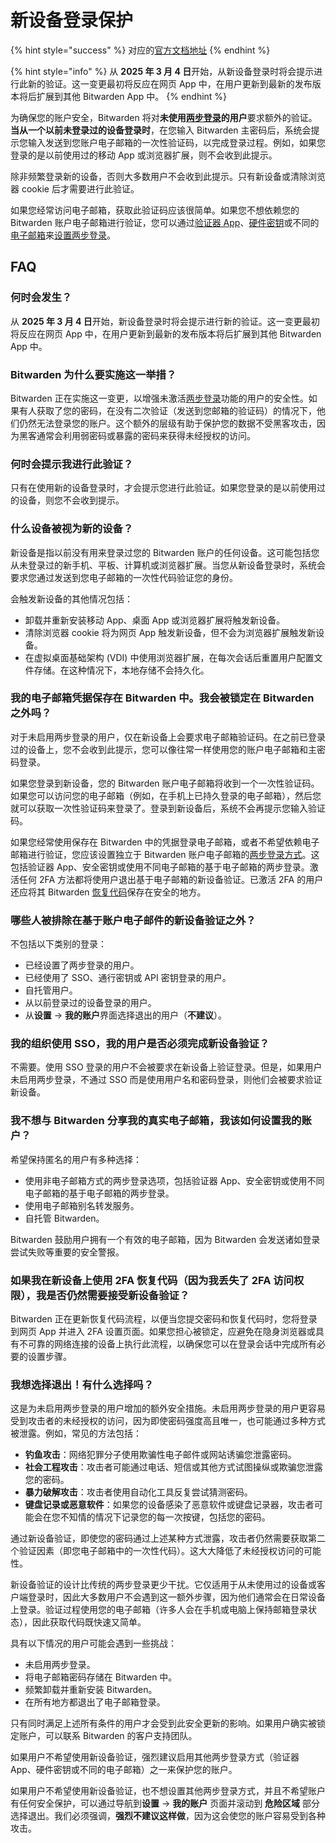 # 新设备登录保护

{% hint style="success" %}
对应的[官方文档地址](https://bitwarden.com/help/new-device-verification/)
{% endhint %}

{% hint style="info" %}
从 **2025 年 3 月 4 日**开始，从新设备登录时将会提示进行此新的验证。这一变更最初将反应在网页 App 中，在用户更新到最新的发布版本将后扩展到其他 Bitwarden App 中。
{% endhint %}

为确保您的账户安全，Bitwarden 将对**未使用**[**两步登录**](../../two-step-login/two-step-login-methods.md)**的用户**要求额外的验证。**当从一个以前未登录过的设备登录时**，在您输入 Bitwarden 主密码后，系统会提示您输入发送到您账户电子邮箱的一次性验证码，以完成登录过程。例如，如果您登录的是以前使用过的移动 App 或浏览器扩展，则不会收到此提示。

除非频繁登录新的设备，否则大多数用户不会收到此提示。只有新设备或清除浏览器 cookie 后才需要进行此验证。

如果您经常访问电子邮箱，获取此验证码应该很简单。如果您不想依赖您的 Bitwarden 账户电子邮箱进行验证，您可以通过[验证器 App](../../two-step-login/setup-guides/two-step-login-via-authenticator.md)、[硬件密钥](../../two-step-login/setup-guides/two-step-login-via-yubikey.md)或不同的[电子邮箱](../../two-step-login/setup-guides/two-step-login-via-email.md)来[设置两步登录](../../two-step-login/two-step-login-methods.md)。

## FAQ

### 何时会发生？ <a href="#when-will-this-happen" id="when-will-this-happen"></a>

从 **2025 年 3 月 4 日**开始，新设备登录时将会提示进行新的验证。这一变更最初将反应在网页 App 中，在用户更新到最新的发布版本将后扩展到其他 Bitwarden App 中。

### Bitwarden 为什么要实施这一举措？ <a href="#why-is-bitwarden-implementing-this" id="why-is-bitwarden-implementing-this"></a>

Bitwarden 正在实施这一变更，以增强未激活[两步登录](../../two-step-login/two-step-login-methods.md)功能的用户的安全性。如果有人获取了您的密码，在没有二次验证（发送到您邮箱的验证码）的情况下，他们仍然无法登录您的账户。这个额外的层级有助于保护您的数据不受黑客攻击，因为黑客通常会利用弱密码或暴露的密码来获得未经授权的访问。

### 何时会提示我进行此验证？ <a href="#when-will-i-get-prompted-for-this-verification" id="when-will-i-get-prompted-for-this-verification"></a>

只有在使用新的设备登录时，才会提示您进行此验证。如果您登录的是以前使用过的设备，则您不会收到提示。

### 什么设备被视为新的设备？ <a href="#what-is-considered-a-new-device" id="what-is-considered-a-new-device"></a>

新设备是指以前没有用来登录过您的 Bitwarden 账户的任何设备。这可能包括您从未登录过的新手机、平板、计算机或浏览器扩展。当您从新设备登录时，系统会要求您通过发送到您电子邮箱的一次性代码验证您的身份。

会触发新设备的其他情况包括：

* 卸载并重新安装移动 App、桌面 App 或浏览器扩展将触发新设备。
* 清除浏览器 cookie 将为网页 App 触发新设备，但不会为浏览器扩展触发新设备。
* 在虚拟桌面基础架构 (VDI) 中使用浏览器扩展，在每次会话后重置用户配置文件存储。在这种情况下，本地存储不会持久化。

### 我的电子邮箱凭据保存在 Bitwarden 中。我会被锁定在 Bitwarden 之外吗？ <a href="#my-email-credentials-are-saved-in-bitwarden.-will-i-be-locked-out-of-bitwarden" id="my-email-credentials-are-saved-in-bitwarden.-will-i-be-locked-out-of-bitwarden"></a>

对于未启用两步登录的用户，仅在新设备上会要求电子邮箱验证码。在之前已登录过的设备上，您不会收到此提示，您可以像往常一样使用您的账户电子邮箱和主密码登录。

如果您登录到新设备，您的 Bitwarden 账户电子邮箱将收到一个一次性验证码。如果您可以访问您的电子邮箱（例如，在手机上已持久登录的电子邮箱），然后您就可以获取一次性验证码来登录了。登录到新设备后，系统不会再提示您输入验证码。

如果您经常使用保存在 Bitwarden 中的凭据登录电子邮箱，或者不希望依赖电子邮箱进行验证，您应该设置独立于 Bitwarden 账户电子邮箱的[两步登录方式](../../two-step-login/two-step-login-methods.md)。这包括验证器 App、安全密钥或使用不同电子邮箱的基于电子邮箱的两步登录。激活任何 2FA 方法都将使用户退出基于电子邮箱的新设备验证。已激活 2FA 的用户还应将其 Bitwarden [恢复代码](../../two-step-login/recovery-codes.md)保存在安全的地方。

### 哪些人被排除在基于账户电子邮件的新设备验证之外？ <a href="#who-is-excluded-from-this-account-email-based-new-device-verification" id="who-is-excluded-from-this-account-email-based-new-device-verification"></a>

不包括以下类别的登录：

* 已经设置了两步登录的用户。
* 已经使用了 SSO、通行密钥或 API 密钥登录的用户。
* 自托管用户。
* 从以前登录过的设备登录的用户。
* 从**设置** → **我的账户**界面选择退出的用户（**不建议**）。

### 我的组织使用 SSO，我的用户是否必须完成新设备验证？ <a href="#my-organization-users-sso-do-my-users-have-to-complete-new-device-verification" id="my-organization-users-sso-do-my-users-have-to-complete-new-device-verification"></a>

不需要。使用 SSO 登录的用户不会被要求在新设备上验证登录。但是，如果用户未启用两步登录，不通过 SSO 而是使用用户名和密码登录，则他们会被要求验证新设备。

### 我不想与 Bitwarden 分享我的真实电子邮箱，我该如何设置我的账户？ <a href="#i-do-not-want-to-share-my-real-email-with-bitwarden-how-can-i-set-up-my-account" id="i-do-not-want-to-share-my-real-email-with-bitwarden-how-can-i-set-up-my-account"></a>

希望保持匿名的用户有多种选择：

* 使用非电子邮箱方式的两步登录选项，包括验证器 App、安全密钥或使用不同电子邮箱的基于电子邮箱的两步登录。
* 使用电子邮箱别名转发服务。
* 自托管 Bitwarden。

Bitwarden 鼓励用户拥有一个有效的电子邮箱，因为 Bitwarden 会发送诸如登录尝试失败等重要的安全警报。

### 如果我在新设备上使用 2FA 恢复代码（因为我丢失了 2FA 访问权限），我是否仍然需要接受新设备验证？ <a href="#if-i-use-the-2fa-recovery-code-on-a-new-device-because-ive-lost-my-2fa-access-will-i-still-be-subjec" id="if-i-use-the-2fa-recovery-code-on-a-new-device-because-ive-lost-my-2fa-access-will-i-still-be-subjec"></a>

Bitwarden 正在更新恢复代码流程，以便当您提交密码和恢复代码时，您将登录到网页 App 并进入 2FA 设置页面。如果您担心被锁定，应避免在隐身浏览器或具有不可靠的网络连接的设备上执行此流程，以确保您可以在登录会话中完成所有必要的设置步骤。

### 我想选择退出！有什么选择吗？ <a href="#i-want-to-opt-out-is-there-an-option-to" id="i-want-to-opt-out-is-there-an-option-to"></a>

这是为未启用两步登录的用户增加的额外安全措施。未启用两步登录的用户更容易受到攻击者的未经授权的访问，因为即使密码强度高且唯一，也可能通过多种方式被泄露。例如，常见的方法包括：

* **钓鱼攻击**：网络犯罪分子使用欺骗性电子邮件或网站诱骗您泄露密码。
* **社会工程攻击**：攻击者可能通过电话、短信或其他方式试图操纵或欺骗您泄露您的密码。
* **暴力破解攻击**：攻击者使用自动化工具反复尝试猜测密码。
* **键盘记录或恶意软件**：如果您的设备感染了恶意软件或键盘记录器，攻击者可能会在您不知情的情况下记录您的每一次按键，包括您的密码。

通过新设备验证，即使您的密码通过上述某种方式泄露，攻击者仍然需要获取第二个验证因素（即您电子邮箱中的一次性代码）。这大大降低了未经授权访问的可能性。

新设备验证的设计比传统的两步登录更少干扰。它仅适用于从未使用过的设备或客户端登录时，因此大多数用户不会遇到这一额外步骤，因为他们通常会在日常设备上登录。验证过程使用您的电子邮箱（许多人会在手机或电脑上保持邮箱登录状态），因此获取代码既快速又简单。

具有以下情况的用户可能会遇到一些挑战：

* 未启用两步登录。
* 将电子邮箱密码存储在 Bitwarden 中。
* 频繁卸载并重新安装 Bitwarden。
* 在所有地方都退出了电子邮箱登录。

只有同时满足上述所有条件的用户才会受到此安全更新的影响。如果用户确实被锁定账户，可以联系 Bitwarden 的客户支持团队。

如果用户不希望使用新设备验证，强烈建议启用其他两步登录方式（验证器 App、硬件密钥或不同的电子邮箱）之一来保护您的账户。

如果用户不希望使用新设备验证，也不想设置其他两步登录方式，并且不希望账户有任何安全保护，可以通过导航到**设置** → **我的账户** 页面并滚动到 **危险区域** 部分选择退出。我们必须强调，**强烈不建议这样做**，因为这会使您的账户容易受到各种攻击。
